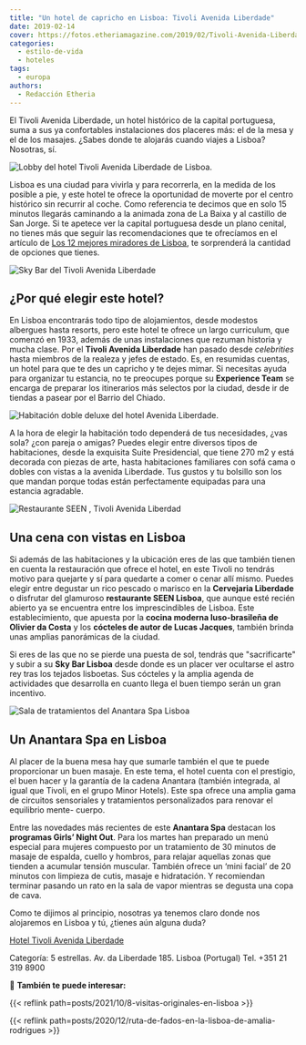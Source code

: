 ```yaml
---
title: "Un hotel de capricho en Lisboa: Tivoli Avenida Liberdade"
date: 2019-02-14
cover: https://fotos.etheriamagazine.com/2019/02/Tivoli-Avenida-Liberdade-Anantara-Spa.jpg
categories: 
  - estilo-de-vida
  - hoteles
tags: 
  - europa
authors: 
  - Redacción Etheria
---
```


El Tivoli Avenida Liberdade, un hotel histórico de la capital portuguesa, suma a sus ya 
confortables instalaciones dos placeres más: el de la mesa y el de los masajes. ¿Sabes 
donde te alojarás cuando viajes a Lisboa? Nosotras, sí. 

![Lobby del hotel Tivoli Avenida Liberdade de Lisboa.](https://fotos.etheriamagazine.com/2019/02/Tivoli-Avenida-Liberdade-Lobby.jpg "Lobby del hotel Tivoli Avenida Liberdade de Lisboa.")

Lisboa es una ciudad para vivirla y para recorrerla, en la medida de los posible a pie, 
y este hotel te ofrece la oportunidad de moverte por el centro histórico sin recurrir al 
coche. Como referencia te decimos que en solo 15 minutos llegarás caminando a la animada 
zona de La Baixa y al castillo de San Jorge. Si te apetece ver la capital portuguesa 
desde un plano cenital, no tienes más que seguir las recomendaciones que te ofrecíamos 
en el artículo de [Los 12 mejores miradores de 
Lisboa](http://etheriamagazine.com/2018/10/30/12-miradores-para-exprimir-lisboa/), te 
sorprenderá la cantidad de opciones que tienes. 

![Sky Bar del Tivoli Avenida Liberdade](https://fotos.etheriamagazine.com/2019/02/Tivoli-Avenida-Liberdade-Sky-Bar.jpg "Sky Bar del Tivoli Avenida Liberdade.")

## ¿Por qué elegir este hotel?

En Lisboa encontrarás todo tipo de alojamientos, desde modestos albergues hasta resorts, 
pero este hotel te ofrece un largo curriculum, que comenzó en 1933, además de unas 
instalaciones que rezuman historia y mucha clase. Por el **Tivoli Avenida Liberdade** 
han pasado desde _celebrities_ hasta miembros de la realeza y jefes de estado. Es, en 
resumidas cuentas, un hotel para que te des un capricho y te dejes mimar. Si necesitas 
ayuda para organizar tu estancia, no te preocupes porque su **Experience Team** se 
encarga de preparar los itinerarios más selectos por la ciudad, desde ir de tiendas a 
pasear por el Barrio del Chiado. 

![Habitación doble deluxe del hotel Avenida Liberdade.](https://fotos.etheriamagazine.com/2019/02/Lisboa-Tivoli-Avenida-Liberdade.jpg "Habitación doble deluxe del hotel Avenida Liberdade.")

A la hora de elegir la habitación todo dependerá de tus necesidades, ¿vas sola? ¿con 
pareja o amigas? Puedes elegir entre diversos tipos de habitaciones, desde la exquisita 
Suite Presidencial, que tiene 270 m2 y está decorada con piezas de arte, hasta 
habitaciones familiares con sofá cama o dobles con vistas a la avenida Liberdade. Tus 
gustos y tu bolsillo son los que mandan porque todas están perfectamente equipadas para 
una estancia agradable. 

![Restaurante SEEN , Tivoli Avenida Liberdad](https://fotos.etheriamagazine.com/2019/02/SEEN-Restaurante.jpg "Restaurante SEEN del Tivoli Avenida Liberdade.")

## Una cena con vistas en Lisboa

Si además de las habitaciones y la ubicación eres de las que también tienen en cuenta la 
restauración que ofrece el hotel, en este Tivoli no tendrás motivo para quejarte y sí 
para quedarte a comer o cenar allí mismo. Puedes elegir entre degustar un rico pescado o 
marisco en la **Cervejaria Liberdade** o disfrutar del glamuroso **restaurante SEEN 
Lisboa**, que aunque esté recién abierto ya se encuentra entre los imprescindibles de 
Lisboa. Este establecimiento, que apuesta por la **cocina moderna luso-brasileña de 
Olivier da Costa** y los **cócteles de autor de Lucas Jacques**, también brinda unas 
amplias panorámicas de la ciudad. 

Si eres de las que no se pierde una puesta de sol, tendrás que "sacrificarte" y subir a 
su **Sky Bar Lisboa** desde donde es un placer ver ocultarse el astro rey tras los 
tejados lisboetas. Sus cócteles y la amplia agenda de actividades que desarrolla en 
cuanto llega el buen tiempo serán un gran incentivo. 

![Sala de tratamientos del Anantara Spa Lisboa](https://fotos.etheriamagazine.com/2019/02/Tivoli-Avenida-Liberdade-Anantara-Spa.jpg "Anantara Spa Lisboa.")

## Un Anantara Spa en Lisboa

Al placer de la buena mesa hay que sumarle también el que te puede proporcionar un buen 
masaje. En este tema, el hotel cuenta con el prestigio, el buen hacer y la garantía de 
la cadena Anantara (también integrada, al igual que Tivoli, en el grupo Minor Hotels). 
Este spa ofrece una amplia gama de circuitos sensoriales y tratamientos personalizados 
para renovar el equilibrio mente- cuerpo. 

Entre las novedades más recientes de este **Anantara Spa** destacan los **programas 
Girls’ Night Out**. Para los martes han preparado un menú especial para mujeres 
compuesto por un tratamiento de 30 minutos de masaje de espalda, cuello y hombros, para 
relajar aquellas zonas que tienden a acumular tensión muscular. También ofrece un ‘mini 
facial’ de 20 minutos con limpieza de cutis, masaje e hidratación. Y recomiendan 
terminar pasando un rato en la sala de vapor mientras se degusta una copa de cava. 

Como te dijimos al principio, nosotras ya tenemos claro donde nos alojaremos en Lisboa y 
tú, ¿tienes aún alguna duda? 

[Hotel Tivoli Avenida 
Liberdade](https://www.tivolihotels.com/es/tivoli-avenida-liberdade-lisboa) 

Categoría: 5 estrellas. Av. da Liberdade 185. Lisboa (Portugal) Tel. +351 21 319 8900 

📌 **También te puede interesar:** 

{{< reflink path=posts/2021/10/8-visitas-originales-en-lisboa >}} 

{{< reflink path=posts/2020/12/ruta-de-fados-en-la-lisboa-de-amalia-rodrigues >}}
